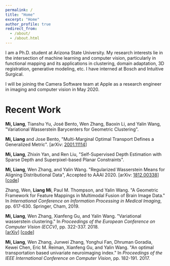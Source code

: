 ```yaml
---
permalink: /
title: "Home"
excerpt: "Home"
author_profile: true
redirect_from: 
  - /about/
  - /about.html
---
```


I am a Ph.D. student at Arizona State University. My research interests lie in the intersection of machine learning and computer vision, particularly in functional mapping and its applications in clustering, domain adaptation, 3D registration, generative modeling, etc. I have interned at Bosch and Intuitive Surgical. 

I will be joining the Camera Software team at Apple as a research engineer in imaging and computer vision in May 2020.

Recent Work
======

**Mi, Liang**, Tianshu Yu, José Bento, Wen Zhang, Baoxin Li, and Yalin Wang, "Variational Wasserstein Barycenters for Geometric Clustering".

**Mi, Liang** and Jose Bento, "Multi-Marginal Optimal Transport Defines a Generalized Metric". \[arXiv: [2001.11114](https://arxiv.org/abs/2001.11114)\]

**Mi, Liang**, Zhixin Yan, and Ren Liu, "Self-Supervised Depth Estimation with Sparse Depth and Superpixel-based Planar Constraints".

**Mi, Liang**, Wen Zhang, and Yalin Wang. "Regularized Wasserstein Means for Aligning Distributional Data", Accepted to AAAI 2020. \[arXiv: [1812.00338](https://arxiv.org/abs/1812.00338)\]\[[code](https://github.com/icemiliang/pyvot)\]

Zhang, Wen, **Liang Mi**, Paul M. Thompson, and Yalin Wang. "A Geometric Framework for Feature Mappings in Multimodal Fusion of Brain Image Data." In *International Conference on Information Processing in Medical Imaging*, pp. 617-630. Springer, Cham, 2019.

**Mi, Liang**, Wen Zhang, Xianfeng Gu, and Yalin Wang. "Variational wasserstein clustering." In *Proceedings of the European Conference on Computer Vision (ECCV)*, pp. 322-337. 2018.  
\[[arXiv](https://arxiv.org/abs/1806.09045)\] \[[code](https://github.com/icemiliang/pyvot)\]

**Mi, Liang**, Wen Zhang, Junwei Zhang, Yonghui Fan, Dhruman Goradia, Kewei Chen, Eric M. Reiman, Xianfeng Gu, and Yalin Wang. "An optimal transportation based univariate neuroimaging index." In *Proceedings of the IEEE International Conference on Computer Vision*, pp. 182-191. 2017.
